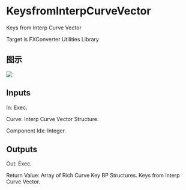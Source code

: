 # KeysfromInterpCurveVector

Keys from Interp Curve Vector

Target is FXConverter Utilities Library

## 图示

![]($-20221218-19031983.png)

## Inputs

In: Exec.

Curve: Interp Curve Vector Structure.

Component Idx: Integer.  

## Outputs

Out: Exec.

Return Value: Array of Rich Curve Key BP Structures. Keys from Interp Curve Vector.

